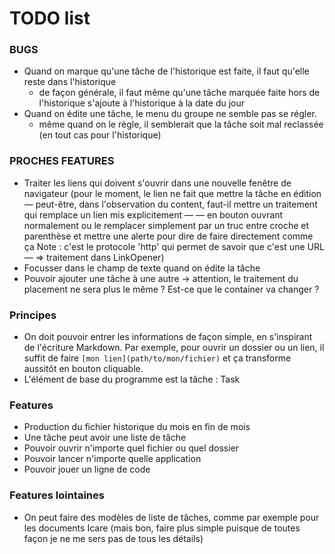 # TODO list

### BUGS

* Quand on marque qu'une tâche de l'historique est faite, il faut qu'elle reste dans l'historique
  - de façon générale, il faut même qu'une tâche marquée faite hors de l'historique s'ajoute à l'historique à la date du jour
* Quand on édite une tâche, le menu du groupe ne semble pas se régler.
  - même quand on le règle, il semblerait que la tâche soit mal reclassée (en tout cas pour l'historique)

### PROCHES FEATURES

* Traiter les liens qui doivent s'ouvrir dans une nouvelle fenêtre de navigateur
  (pour le moment, le lien ne fait que mettre la tâche en édition — peut-être, dans l'observation du content, faut-il mettre un traitement qui remplace un lien mis explicitement — <a> — en bouton ouvrant normalement
  ou le remplacer simplement par un truc entre croche et parenthèse et mettre une alerte pour dire de faire directement comme ça
  Note : c'est le protocole 'http' qui permet de savoir que c'est une URL — => traitement dans LinkOpener)
* Focusser dans le champ de texte quand on édite la tâche
* Pouvoir ajouter une tâche à une autre
  -> attention, le traitement du placement ne sera plus le même
  ? Est-ce que le container va changer ?


### Principes

* On doit pouvoir entrer les informations de façon simple, en s'inspirant de l'écriture Markdown. Par exemple, pour ouvrir un dossier ou un lien, il suffit de faire `[mon lien](path/to/mon/fichier)` et ça transforme aussitôt en bouton cliquable.
* L'élément de base du programme est la tâche : Task


### Features

* Production du fichier historique du mois en fin de mois
* Une tâche peut avoir une liste de tâche
* Pouvoir ouvrir n'importe quel fichier ou quel dossier
* Pouvoir lancer n'importe quelle application
* Pouvoir jouer un ligne de code

### Features lointaines
* On peut faire des modèles de liste de tâches, comme par exemple pour les documents Icare (mais bon, faire plus simple puisque de toutes façon je ne me sers pas de tous les détails)
